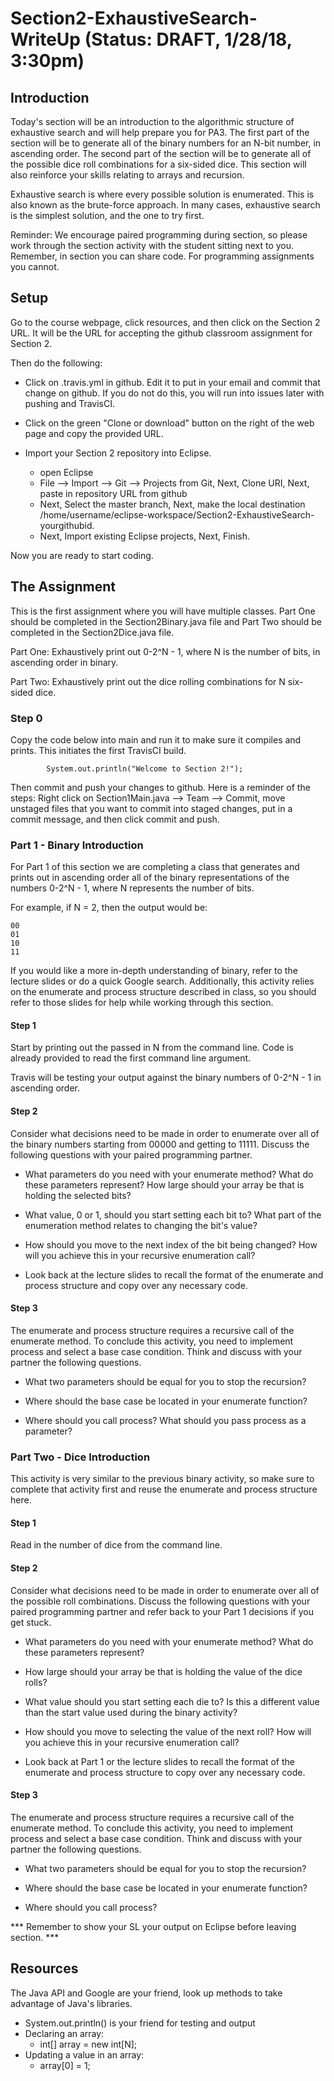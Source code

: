 # Section2-ExhaustiveSearch-WriteUp (Status: DRAFT, 1/28/18, 3:30pm)

## Introduction 
Today's section will be an introduction to the algorithmic structure of exhaustive
search and will help prepare you for PA3. The first part of the section will be
to generate all of the binary numbers for an N-bit number, in ascending order. 
The second part of the section will be to generate all of the possible dice roll
combinations for a six-sided dice. This section will also reinforce your skills 
relating to arrays and recursion. 

Exhaustive search is where every possible solution is enumerated. This is also
known as the brute-force approach. In many cases, exhaustive search is the simplest
solution, and the one to try first.

Reminder: We encourage paired programming during section, so please work through the 
section activity with the student sitting next to you.  Remember, in section you can 
share code. For programming assignments you cannot.

## Setup 
Go to the course webpage, click resources, and then click on the Section 2
URL.  It will be the URL for accepting the github classroom assignment
for Section 2.

Then do the following:
  * Click on .travis.yml in github.  Edit it to put in your email and commit 
    that change on github. If you do not do this, you will run into issues later 
    with pushing and TravisCI. 
  
  * Click on the green "Clone or download" button on the right of the web page 
    and copy the provided URL.

  * Import your Section 2 repository into Eclipse.
    * open Eclipse 
    * File —> Import —> Git —> Projects from Git, Next, Clone URI, Next, paste 
      in repository   URL from github
    * Next, Select the master branch, Next, make the local destination 
      /home/username/eclipse-workspace/Section2-ExhaustiveSearch-yourgithubid.
    * Next, Import existing Eclipse projects, Next, Finish.

Now you are ready to start coding. 

## The Assignment
This is the first assignment where you will have multiple classes. Part One should
be completed in the Section2Binary.java file and Part Two should be completed in the
Section2Dice.java file. 

Part One: Exhaustively print out 0-2^N - 1, where N is the number of bits, in ascending
order in binary.  	

Part Two: Exhaustively print out the dice rolling combinations for N six-sided dice. 

### Step 0
Copy the code below into main and run it to make sure it compiles and prints. 
This initiates the first TravisCI build.  

```
        System.out.println("Welcome to Section 2!");
```

Then commit and push your changes to github. Here is a reminder of the steps:
Right click on Section1Main.java --> Team --> Commit, move unstaged files 
that you want to commit into staged changes, put in a commit message, and 
then click commit and push.



### Part 1 - Binary Introduction 
For Part 1 of this section we are completing a class that 
generates and prints out in ascending order all of the binary representations 
of the numbers 0-2^N - 1, where N represents the number of bits. 

For example, if N = 2, then the output would be:
```
00
01
10
11
``` 

If you would like a more in-depth understanding of binary, refer to the lecture 
slides or do a quick Google search. Additionally, this activity relies on the 
enumerate and process structure described in class, so you should refer to those 
slides for help while working through this section. 

#### Step 1 
Start by printing out the passed in N from the command line.  Code is
already provided to read the first command line argument.

Travis will be testing your output against the binary numbers of 0-2^N - 1 in 
ascending order.

#### Step 2 
Consider what decisions need to be made in order to enumerate over all of the 
binary numbers starting from 00000 and getting to 11111. Discuss the following
questions with your paired programming partner. 

* What parameters do you need with your enumerate method? What do these parameters
represent? How large should your array be that is holding the selected bits? 

* What value, 0 or 1, should you start setting each bit to? What part of the 
enumeration method relates to changing the bit's value? 

* How should you move to the next index of the bit being changed? How will
you achieve this in your recursive enumeration call? 

* Look back at the lecture slides to recall the format of the enumerate and 
process structure and copy over any necessary code. 

#### Step 3
The enumerate and process structure requires a recursive call of the enumerate 
method. To conclude this activity, you need to implement process and select
a base case condition. Think and discuss with your partner the following 
questions. 

* What two parameters should be equal for you to stop the recursion? 

* Where should the base case be located in your enumerate function? 

* Where should you call process? What should you pass process as a parameter? 

### Part Two - Dice Introduction 
This activity is very similar to the previous binary activity, so make 
sure to complete that activity first and 
reuse the enumerate and process structure here. 

#### Step 1 
Read in the number of dice from the command line. 

#### Step 2 
Consider what decisions need to be made in order to enumerate over all of the 
possible roll combinations. Discuss the following questions with your paired 
programming partner and refer back to your Part 1 decisions if you get stuck.  

* What parameters do you need with your enumerate method? What do these parameters
represent? 

* How large should your array be that is holding the value of the dice rolls? 

* What value should you start setting each die to? Is this a different value than 
the start value used during the binary activity? 

* How should you move to selecting the value of the next roll? How will
you achieve this in your recursive enumeration call? 

* Look back at Part 1 or the lecture slides to recall the format of the enumerate 
and process structure to copy over any necessary code. 

#### Step 3
The enumerate and process structure requires a recursive call of the enumerate 
method. To conclude this activity, you need to implement process and select
a base case condition. Think and discuss with your partner the following 
questions. 

* What two parameters should be equal for you to stop the recursion? 

* Where should the base case be located in your enumerate function? 

* Where should you call process? 


*** Remember to show your SL your output on Eclipse before leaving section. *** 


## Resources

The Java API and Google are your friend, look up methods to take advantage of 
Java's libraries. 

* System.out.println() is your friend for testing and output 
* Declaring an array:
	* int[] array = new int[N]; 
* Updating a value in an array: 
	* array[0] = 1; 
